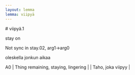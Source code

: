 ```yaml
---
layout: lemma
lemma: viipyä
---
```


<div class="sense">
# <span class="sensename">viipyä.1</span>

<span class="description">stay on</span>

Not sync in stay.02, arg1->arg0

<span class="description">oleskella jonkun aikaa</span>

A0 | Thing remaining, staying, lingering |   | Taho, joka viipyy |  

</div>

